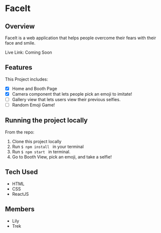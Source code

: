 # FaceIt 

## Overview
FaceIt is a web application that helps people overcome their fears with their face and smile.

Live Link: Coming Soon

## Features 

This Project includes:
- [x] Home and Booth Page
- [x] Camera component that lets people pick an emoji to imitate!
- [ ] Gallery view that lets users view their previous selfies.
- [ ] Random Emoji Game!

## Running the project locally

From the repo:
1. Clone this project locally
2. Run `$ npm install ` in your terminal
3. Run `$ npm start ` in terminal.
4. Go to Booth View, pick an emoji, and take a selfie!

## Tech Used
- HTML
- CSS
- ReactJS

## Members 
- Lily
- Trek